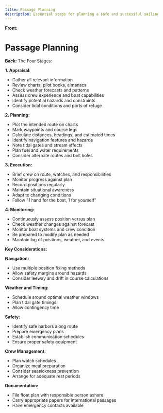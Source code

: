 ```yaml
---
title: Passage Planning
description: Essential steps for planning a safe and successful sailing passage
---
```


**Front:**
# Passage Planning

**Back:**
The Four Stages:

**1. Appraisal:**
- Gather all relevant information
- Review charts, pilot books, almanacs
- Check weather forecasts and patterns
- Assess crew experience and boat capabilities
- Identify potential hazards and constraints
- Consider tidal conditions and ports of refuge

**2. Planning:**
- Plot the intended route on charts
- Mark waypoints and course legs
- Calculate distances, headings, and estimated times
- Identify navigation features and hazards
- Note tidal gates and stream effects
- Plan fuel and water requirements
- Consider alternate routes and bolt holes

**3. Execution:**
- Brief crew on route, watches, and responsibilities
- Monitor progress against plan
- Record positions regularly
- Maintain situational awareness
- Adapt to changing conditions
- Follow "1 hand for the boat, 1 for yourself"

**4. Monitoring:**
- Continuously assess position versus plan
- Check weather changes against forecast
- Monitor boat systems and crew condition
- Be prepared to modify plan as needed
- Maintain log of positions, weather, and events

**Key Considerations:**

**Navigation:**
- Use multiple position fixing methods
- Allow safety margins around hazards
- Consider leeway and drift in course calculations

**Weather and Timing:**
- Schedule around optimal weather windows
- Plan tidal gate timings
- Allow contingency time

**Safety:**
- Identify safe harbors along route
- Prepare emergency plans
- Establish communication schedules
- Ensure proper safety equipment

**Crew Management:**
- Plan watch schedules
- Organize meal preparation
- Consider seasickness prevention
- Arrange for adequate rest periods

**Documentation:**
- File float plan with responsible person ashore
- Carry appropriate papers for international passages
- Have emergency contacts available 